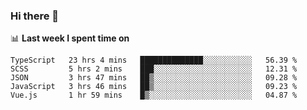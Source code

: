 ### Hi there 👋

<!--
**DBvc/DBvc** is a ✨ _special_ ✨ repository because its `README.md` (this file) appears on your GitHub profile.

Here are some ideas to get you started:

- 🔭 I’m currently working on ...
- 🌱 I’m currently learning ...
- 👯 I’m looking to collaborate on ...
- 🤔 I’m looking for help with ...
- 💬 Ask me about ...
- 📫 How to reach me: ...
- 😄 Pronouns: ...
- ⚡ Fun fact: ...
-->

📊 **Last week I spent time on**
<!--START_SECTION:waka-->
```text
TypeScript   23 hrs 4 mins   ██████████████░░░░░░░░░░░   56.39 % 
SCSS         5 hrs 2 mins    ███░░░░░░░░░░░░░░░░░░░░░░   12.31 % 
JSON         3 hrs 47 mins   ██▒░░░░░░░░░░░░░░░░░░░░░░   09.28 % 
JavaScript   3 hrs 46 mins   ██▒░░░░░░░░░░░░░░░░░░░░░░   09.23 % 
Vue.js       1 hr 59 mins    █▒░░░░░░░░░░░░░░░░░░░░░░░   04.87 % 
```
<!--END_SECTION:waka-->
